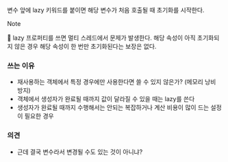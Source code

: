 변수 앞에 lazy 키워드를 붙이면 해당 변수가 처음 호출될 때 초기화를 시작한다.

> [!note]
> lazy 프로퍼티를 쓰면 멀티 스레드에서 문제가 발생한다. 해당 속성이 아직 초기화되지 않은 경우 해당 속성이 한 번만 초기화된다는 보장은 없다.
### 쓰는 이유
- 재사용하는 객체에서 특정 경우에만 사용한다면 쓸 수 있지 않은가? (메모리 낭비 방지)
- 객체에서 생성자가 완료될 때까지 값이 달라질 수 있을 때는 lazy를 쓴다
- 생성자가 완료될 때까지 수행해서는 안되는 복잡하거나 계산 비용이 많이 드는 설정이 필요한 경우
### 의견
- 근데 결국 변수라서 변경될 수도 있는 것이 아니냐?